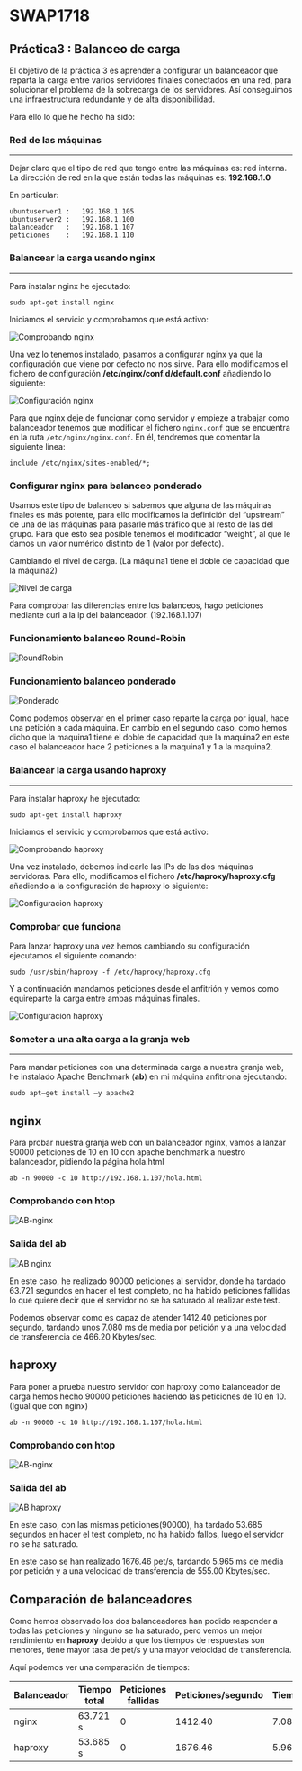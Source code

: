 # SWAP1718
## **Práctica3 : Balanceo de carga**    

El objetivo de la práctica 3 es aprender a configurar un balanceador que reparta la carga entre varios servidores finales conectados en una red, para solucionar el problema de la sobrecarga de los servidores. 
Así conseguimos una infraestructura redundante y de alta disponibilidad.     

Para ello lo que he hecho ha sido: 

### Red de las máquinas
***

Dejar claro que el tipo de red que tengo entre las máquinas es: red interna.    
La dirección de red en la que están todas las máquinas es: **192.168.1.0**

En particular:
	
	ubuntuserver1 :   192.168.1.105
	ubuntuserver2 :   192.168.1.100
	balanceador   :   192.168.1.107
	peticiones    :   192.168.1.110

### Balancear la carga usando nginx 
***

Para instalar nginx he ejecutado:

`sudo apt-get install nginx`

Iniciamos el servicio y comprobamos que está activo:

![Comprobando nginx](imagenes/comprobar-nginx.png)

Una vez lo tenemos instalado, pasamos a configurar nginx ya que la configuración que viene por defecto no nos sirve.
Para ello modificamos el fichero de configuración **/etc/nginx/conf.d/default.conf** añadiendo lo siguiente:

![Configuración nginx](imagenes/etc-nginx-conf-default.png)

Para que nginx deje de funcionar como servidor y empieze a trabajar como balanceador tenemos que modificar el fichero `nginx.conf` que se encuentra en la ruta `/etc/nginx/nginx.conf`. En él, tendremos que comentar la siguiente línea:

`include /etc/nginx/sites-enabled/*;`


### Configurar nginx para balanceo ponderado

Usamos este tipo de balanceo si sabemos que alguna de las máquinas finales es más potente, para ello modificamos la definición del “upstream” de una de las máquinas para pasarle más tráfico que al resto de las del grupo. Para que esto sea posible tenemos el modificador “weight”, al que le damos un valor numérico distinto de 1 (valor por defecto).

Cambiando el nivel de carga. (La máquina1 tiene el doble de capacidad que la máquina2)

![Nivel de carga](imagenes/carga-ponderada.png)


Para comprobar las diferencias entre los balanceos, hago peticiones mediante curl a la ip del balanceador. (192.168.1.107)


### Funcionamiento balanceo Round-Robin

![RoundRobin](imagenes/curl-roundrobin.png)

### Funcionamiento balanceo ponderado

![Ponderado](imagenes/curl-ponderado.png)


Como podemos observar en el primer caso reparte la carga por igual, hace una petición a cada máquina. En cambio en el segundo caso,
como hemos dicho que la maquina1 tiene el doble de capacidad que la maquina2 en este caso el balanceador hace 2 peticiones a la maquina1 y 1 a la maquina2.


### Balancear la carga usando haproxy
***

Para instalar haproxy he ejecutado:

`sudo apt-get install haproxy`

Iniciamos el servicio y comprobamos que está activo:

![Comprobando haproxy](imagenes/comprobar-haproxy.png)

Una vez instalado, debemos indicarle las IPs de las dos máquinas servidoras. Para ello, modificamos el fichero **/etc/haproxy/haproxy.cfg** añadiendo a la configuración de haproxy lo siguiente:

![Configuracion haproxy](imagenes/etc-haproxy-conf.png)

### Comprobar que funciona

Para lanzar haproxy una vez hemos cambiando su configuración ejecutamos el siguiente comando:

`sudo /usr/sbin/haproxy -f /etc/haproxy/haproxy.cfg`

Y a continuación mandamos peticiones desde el anfitrión y vemos como equireparte la carga entre ambas máquinas finales.

![Configuracion haproxy](imagenes/curl-haproxy.png)


### Someter a una alta carga a la granja web
***

Para mandar peticiones con una determinada carga a nuestra granja web, he instalado Apache Benchmark (**ab**) en mi máquina anfitriona ejecutando:

`sudo apt–get install –y apache2`


## nginx

Para probar nuestra granja web con un balanceador nginx, vamos a lanzar 90000 peticiones de 10 en 10 con apache benchmark a nuestro balanceador, pidiendo la página hola.html

`ab -n 90000 -c 10 http://192.168.1.107/hola.html`

### Comprobando con htop     
![AB-nginx](imagenes/htop-nginx.png)    


### Salida del ab    
![AB nginx](imagenes/ab-nginx.png)


En este caso, he realizado 90000 peticiones al servidor, donde ha tardado 63.721 segundos en hacer el test completo, no ha habido peticiones fallidas lo que quiere decir que el servidor no se ha saturado al realizar este test.

Podemos observar como es capaz de atender 1412.40 peticiones por segundo, tardando unos 7.080 ms de media por petición y a una velocidad de transferencia de 466.20 Kbytes/sec.


## haproxy

Para poner a prueba nuestro servidor con haproxy como balanceador de carga hemos hecho 90000 peticiones haciendo las peticiones de 10 en 10. (Igual que con nginx)

`ab -n 90000 -c 10 http://192.168.1.107/hola.html`

### Comprobando con htop     
![AB-nginx](imagenes/htop-haproxy.png)


### Salida del ab
![AB haproxy](imagenes/ab-haproxy.png)


En este caso, con las mismas peticiones(90000), ha tardado 53.685 segundos en hacer el test completo, no ha habido fallos, luego el servidor no se ha saturado.

En este caso se han realizado 1676.46 pet/s, tardando 5.965 ms de media por petición y a una velocidad de transferencia de 555.00 Kbytes/sec.


## Comparación de balanceadores

Como hemos observado los dos balanceadores han podido responder a todas las peticiones y ninguno se ha saturado, pero vemos un mejor rendimiento en **haproxy** debido a que los tiempos de respuestas son menores, tiene mayor tasa de pet/s y una mayor velocidad de
transferencia.

Aquí podemos ver una comparación de tiempos:


| Balanceador | Tiempo total | Peticiones fallidas | Peticiones/segundo | Tiempo/Petición | Velocidad de transferencia |
|-------------|--------------|---------------------|--------------------|-----------------|----------------------------|
| nginx       | 63.721 s     | 0	    	   | 1412.40		| 7.080 ms	  | 466.20 Kbytes/sec          |
| haproxy     | 53.685 s     | 0		   | 1676.46 		| 5.965 ms        | 555.00 Kbytes/sec          |

		















